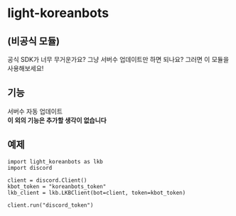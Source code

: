 # light-koreanbots
## (비공식 모듈)
공식 SDK가 너무 무거운가요? 그냥 서버수 업데이트만 하면 되나요? 그러면 이 모듈을 사용해보세요!  

## 기능
서버수 자동 업데이트  
**이 외의 기능은 추가할 생각이 없습니다**

## 예제
```pydocstring
import light_koreanbots as lkb
import discord

client = discord.Client()
kbot_token = "koreanbots_token"
lkb_client = lkb.LKBClient(bot=client, token=kbot_token)

client.run("discord_token")
```
